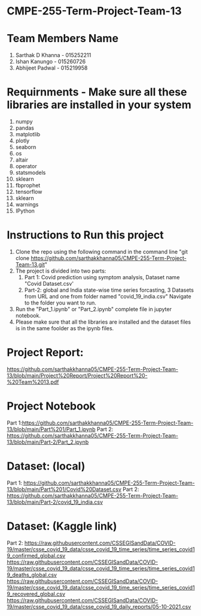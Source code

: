 # CMPE-255-Term-Project-Team-13

# Team Members Name
1) Sarthak D Khanna - 015252211
2) Ishan Kanungo - 015260726
3) Abhijeet Padwal - 015219958

# Requirnments - Make sure all these libraries are installed in your system
1) numpy
2) pandas
3) matplotlib
4) plotly
5) seaborn
6) os
7) altair
8) operator
9) statsmodels
10) sklearn
11) fbprophet
12) tensorflow
13) sklearn
14) warnings
15) IPython

# Instructions to Run this project
1) Clone the repo using the following command in the command line "git clone https://github.com/sarthakkhanna05/CMPE-255-Term-Project-Team-13.git"
2) The project is divided into two parts:
    1. Part 1: Covid prediction using symptom analysis, Dataset name "Covid Dataset.csv'
    2. Part-2: global and India state-wise time series forcasting, 3 Datasets from URL and one from folder named "covid_19_india.csv"
    Navigate to the folder you want to run.
3) Run the "Part_1.ipynb" or "Part_2.ipynb" complete file in jupyter notebook.  
4) Please make sure that all the libraries are installed and the dataset files is in the same foolder as the ipynb files.

# Project Report:
https://github.com/sarthakkhanna05/CMPE-255-Term-Project-Team-13/blob/main/Project%20Report/Project%20Report%20-%20Team%2013.pdf

# Project Notebook 
Part 1:https://github.com/sarthakkhanna05/CMPE-255-Term-Project-Team-13/blob/main/Part%201/Part_1.ipynb
Part 2: https://github.com/sarthakkhanna05/CMPE-255-Term-Project-Team-13/blob/main/Part-2/Part_2.ipynb

# Dataset: (local)
Part 1: https://github.com/sarthakkhanna05/CMPE-255-Term-Project-Team-13/blob/main/Part%201/Covid%20Dataset.csv
Part 2: https://github.com/sarthakkhanna05/CMPE-255-Term-Project-Team-13/blob/main/Part-2/covid_19_india.csv

# Dataset: (Kaggle link)
Part 2:
https://raw.githubusercontent.com/CSSEGISandData/COVID-19/master/csse_covid_19_data/csse_covid_19_time_series/time_series_covid19_confirmed_global.csv
https://raw.githubusercontent.com/CSSEGISandData/COVID-19/master/csse_covid_19_data/csse_covid_19_time_series/time_series_covid19_deaths_global.csv
https://raw.githubusercontent.com/CSSEGISandData/COVID-19/master/csse_covid_19_data/csse_covid_19_time_series/time_series_covid19_recovered_global.csv
https://raw.githubusercontent.com/CSSEGISandData/COVID-19/master/csse_covid_19_data/csse_covid_19_daily_reports/05-10-2021.csv
